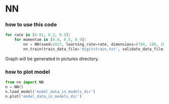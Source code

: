 # NN

### how to use this code
```python
for rate in [0.01, 0.2, 0.5]:
    for momentum in [0.0, 0.5, 0.9]:
        nn = NN(seed=2017, learning_rate=rate, dimensions=(784, 100, 10), active_function=sigmoid, momentum=momentum)
        nn.train(train_data_file='digitstrain.txt', validate_data_file='digitsvalid.txt', epoches=5000, batch=3000)
```
Graph will be generated in pictures directory.

### how to plot model
```python
from nn import NN
n = NN()
n.load_model('model_data_in_models_dir')
n.plot('model_data_in_models_dir')
```


